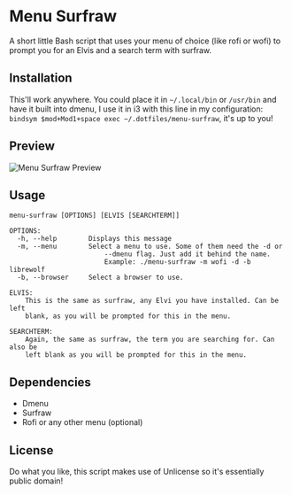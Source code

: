 # Menu Surfraw

A short little Bash script that uses your menu of choice (like rofi or wofi) to prompt you for an Elvis and a search term with surfraw.

## Installation

This'll work anywhere. You could place it in `~/.local/bin` or `/usr/bin` and have it built into dmenu, I use it in i3 with this line in my configuration: `bindsym $mod+Mod1+space exec ~/.dotfiles/menu-surfraw`, it's up to you!

## Preview

![Menu Surfraw Preview](https://raw.githubusercontent.com/TomboFry/menu-surfraw/master/preview.gif)

## Usage

```
menu-surfraw [OPTIONS] [ELVIS [SEARCHTERM]]

OPTIONS:
  -h, --help		Displays this message
  -m, --menu		Select a menu to use. Some of them need the -d or
                        --dmenu flag. Just add it behind the name.
                        Example: ./menu-surfraw -m wofi -d -b librewolf
  -b, --browser 	Select a browser to use.

ELVIS:
    This is the same as surfraw, any Elvi you have installed. Can be left
    blank, as you will be prompted for this in the menu.

SEARCHTERM:
    Again, the same as surfraw, the term you are searching for. Can also be
    left blank as you will be prompted for this in the menu.
```
## Dependencies

- Dmenu
- Surfraw
- Rofi or any other menu (optional)

## License

Do what you like, this script makes use of Unlicense so it's essentially public domain!
